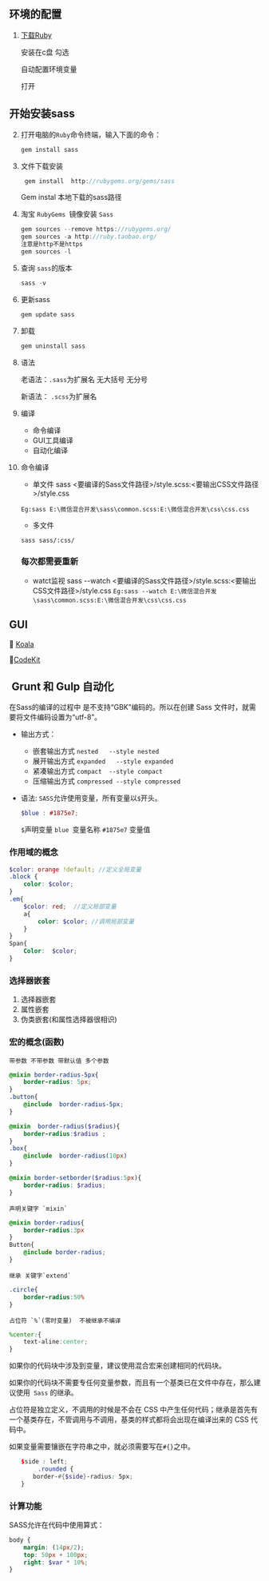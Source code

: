 ## 环境的配置
1.  [下载Ruby](http://rubyinstaller.org/downloads)

	安装在c盘  勾选

	自动配置环境变量

	打开
	
## 开始安装sass
2. 打开电脑的`Ruby`命令终端，输入下面的命令：

	```c
	gem install sass
	```
3. 文件下载安装
	```c
	 gem install  http://rubygems.org/gems/sass
	```
	Gem instal  本地下载的sass路径

4. 淘宝 `RubyGems `镜像安装 `Sass`

	```c
	gem sources --remove https://rubygems.org/
	gem sources -a http://ruby.taobao.org/ 
	注意是http不是https
	gem sources -l
	```

5. 查询 `sass`的版本

	```c
	sass -v
	```
6. 更新sass

	```c
	gem update sass
	```
	
7. 卸载

	```c
	gem uninstall sass
	```

8. 语法

	老语法：`.sass`为扩展名      无大括号 无分号 
  
	新语法： `.scss`为扩展名 

9. 编译
	* 命令编译
	* GUI工具编译
	* 自动化编译

10. 命令编译
	* 单文件
	sass <要编译的Sass文件路径>/style.scss:<要输出CSS文件路径>/style.css
	
	`Eg:sass E:\微信混合开发\sass\common.scss:E:\微信混合开发\css\css.css`
	
	* 多文件
	
	`sass sass/:css/`
	
	### 每次都需要重新
	- watct监视
sass --watch <要编译的Sass文件路径>/style.scss:<要输出CSS文件路径>/style.css
`Eg:sass --watch E:\微信混合开发\sass\common.scss:E:\微信混合开发\css\css.css`

## GUI

 [Koala](http://www.w3cplus.com/preprocessor/sass-gui-tool-koala.html) 

[CodeKit](http://www.w3cplus.com/preprocessor/sass-gui-tool-codekit.html)

##  Grunt 和 Gulp 自动化

在Sass的编译的过程中 是不支持“GBK”编码的。所以在创建 Sass 文件时，就需要将文件编码设置为“utf-8”。

- 输出方式：
  - 嵌套输出方式 `nested   --style nested`
  - 展开输出方式 `expanded   --style expanded`
  - 紧凑输出方式  `compact  --style compact`
  - 压缩输出方式 `compressed --style compressed`

- 语法:
 `SASS`允许使用变量，所有变量以`$`开头。
 
	```scss
	$blue : #1875e7;
	```
  
	`$`声明变量 `blue `变量名称 `#1875e7` 变量值

### 作用域的概念

```scss
$color: orange !default; //定义全局变量
.block {
	color: $color;
}
.em{
	$color: red;  //定义局部变量
	a{
		color: $color; //调用局部变量
	}
}
Span{
	Color:	$color;
}
```

### 选择器嵌套

1. 选择器嵌套
2. 属性嵌套
3. 伪类嵌套(和属性选择器很相识)

### 宏的概念(函数)

	带参数 不带参数 带默认值 多个参数

```scss
@mixin border-radius-5px{
	border-radius: 5px;
}
.button{
	@include  border-radius-5px;
}

@mixin  border-radius($radius){
	border-radius:$radius ;
}
.box{
	@include  border-radius(10px)
}

@mixin border-setborder($radius:5px){
	border-radius: $radius;
}
```

	声明关键字 `mixin`

```scss
@mixin border-radius{
	border-radius:3px
}
Button{
	@include border-radius;
}
```
	继承 关键字`extend`
```scss
.circle{
	border-radius:50%
}
```
	占位符 `%`(零时变量)  不被继承不编译

```scss
%center:{
	text-aline:center;
}
```
如果你的代码块中涉及到变量，建议使用混合宏来创建相同的代码块。

如果你的代码块不需要专任何变量参数，而且有一个基类已在文件中存在，那么建议使用` Sass` 的继承。

占位符是独立定义，不调用的时候是不会在 CSS 中产生任何代码；继承是首先有一个基类存在，不管调用与不调用，基类的样式都将会出现在编译出来的 CSS 代码中。

如果变量需要镶嵌在字符串之中，就必须需要写在`#{}`之中。
```scss
　　$side : left;
		.rounded {
　　　　border-#{$side}-radius: 5px;
　　}
```
### 计算功能
SASS允许在代码中使用算式：

```scss
body {
	margin: (14px/2);
	top: 50px + 100px;
	right: $var * 10%;
}
```
